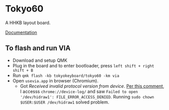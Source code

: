 # Tokyo60
A HHKB layout board.

[Documentation](https://github.com/JnyJny/tokyo60_keymap/tree/master/firmware)

## To flash and run VIA
- Download and setup QMK
- Plug in the board and to enter bootloader, press `left shift + right shift + B`
- Run `qmk flash -kb tokyokeyboard/tokyo60 -km via`
- Open `usevia.app` in browser (Chromium).
  - Got _Received invalid protocol version from device_. [Per this comment](https://github.com/the-via/releases/issues/257), I accesss `chrome://device-log/` and saw `Failed to open '/dev/hidraw1': FILE_ERROR_ACCESS_DENIED`. Running `sudo chown $USER:$USER /dev/hidraw1` solved problem.
